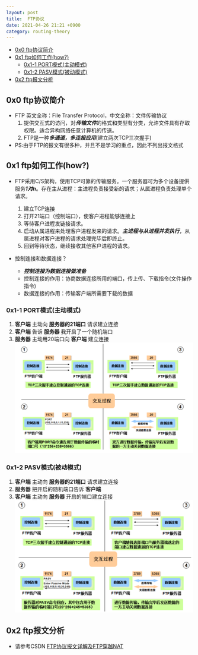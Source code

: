 ```yaml
---
layout: post
title:  FTP协议
date: 2021-04-26 21:21 +0900
category: routing-theory
---
```

<!-- TOC -->

- [0x0 ftp协议简介](#0x0-ftp协议简介)
- [0x1 ftp如何工作(how?)](#0x1-ftp如何工作how)
  - [0x1-1 PORT模式(主动模式)](#0x1-1-port模式主动模式)
  - [0x1-2 PASV模式(被动模式)](#0x1-2-pasv模式被动模式)
- [0x2 ftp报文分析](#0x2-ftp报文分析)

<!-- /TOC -->

## 0x0 ftp协议简介

- FTP 英文全称：File Transfer Protocol，中文全称：文件传输协议
    1. 提供交互式的访问，对***传输文件***的格式和类型有分类，允许文件具有存取权限。适合异构网络任意计算机的传送。
    2. FTP是一种***多通道，多连接应用***(建立两次TCP三次握手)
- PS:由于FTP的报文有很多种，并且不是学习的重点，因此不列出报文格式

## 0x1 ftp如何工作(how?)

- FTP采用C/S架构，使用TCP可靠的传输服务。一个服务器可为多个设备提供服务***1对n***。存在主从进程：主进程负责接受新的请求；从属进程负责处理单个请求。
    1. 建立TCP连接
    1. 打开21端口（控制端口），使客户进程能够连接上
    1. 等待客户进程发链接请求。
    1. 启动从属进程来处理客户进程发来的请求。***主进程与从进程并发执行***，从属进程对客户进程的请求处理完毕后即终止。
    1. 回到等待状态，继续接收其他客户进程的请求。

- 控制连接和数据连接？
    - ***控制连接为数据连接做准备***
    - 控制连接的作用：协商数据连接所用的端口，传上传、下载指令(文件操作指令)
    - 数据连接的作用：传输客户端所需要下载的数据

### 0x1-1 PORT模式(主动模式)

1. **客户端** 主动向 **服务器的21端口** 请求建立连接
1. **客户端** 告诉 **服务器** 我开启了一个随机端口
1. **服务器** 主动用20端口向 **客户端** 建立连接
![](/images/20210426-1.png)

### 0x1-2 PASV模式(被动模式)

1. **客户端** 主动向 **服务器的21端口** 请求建立连接
1. **服务器** 把开启的随机端口告诉 **客户端**
1. **客户端** 主动向 **服务器** 开启的端口建立连接
![](/images/20210426-2.png)

## 0x2 ftp报文分析
- 请参考CSDN [FTP协议报文详解及FTP穿越NAT](https://blog.csdn.net/ever_peng/article/details/89022796)
